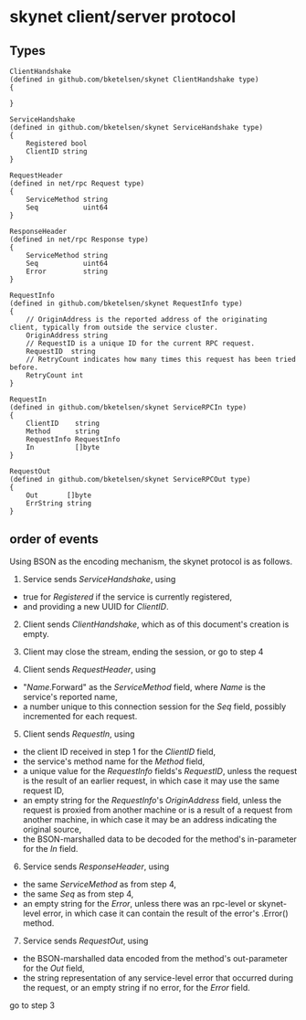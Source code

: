 # skynet client/server protocol

## Types

    ClientHandshake
    (defined in github.com/bketelsen/skynet ClientHandshake type)
    {
        
    }

    ServiceHandshake
    (defined in github.com/bketelsen/skynet ServiceHandshake type)
    {
        Registered bool
        ClientID string
    }

    RequestHeader
    (defined in net/rpc Request type)
    {
        ServiceMethod string
        Seq           uint64
    }

    ResponseHeader
    (defined in net/rpc Response type)
    {
        ServiceMethod string
        Seq           uint64
        Error         string
    }

    RequestInfo
    (defined in github.com/bketelsen/skynet RequestInfo type)
    {
        // OriginAddress is the reported address of the originating client, typically from outside the service cluster.
        OriginAddress string
        // RequestID is a unique ID for the current RPC request.
        RequestID  string
        // RetryCount indicates how many times this request has been tried before.
        RetryCount int
    }

    RequestIn
    (defined in github.com/bketelsen/skynet ServiceRPCIn type)
    {
        ClientID    string
        Method      string
        RequestInfo RequestInfo
        In          []byte
    }

    RequestOut
    (defined in github.com/bketelsen/skynet ServiceRPCOut type)
    {
        Out       []byte
        ErrString string
    }

## order of events

Using BSON as the encoding mechanism, the skynet protocol is as follows.

1) Service sends _ServiceHandshake_, using
* true for _Registered_ if the service is currently registered,
* and providing a new UUID for _ClientID_.

2) Client sends _ClientHandshake_, which as of this document's creation is empty.

3) Client may close the stream, ending the session, or go to step 4

4) Client sends _RequestHeader_, using 
* "_Name_.Forward" as the _ServiceMethod_ field, where _Name_ is the service's reported name,
* a number unique to this connection session for the _Seq_ field, possibly incremented for each request.

5) Client sends _RequestIn_, using
* the client ID received in step 1 for the _ClientID_ field,
* the service's method name for the _Method_ field,
* a unique value for the _RequestInfo_ fields's _RequestID_, unless the request is the result of an earlier request, in which case it may use the same request ID,
* an empty string for the _RequestInfo_'s _OriginAddress_ field, unless the request is proxied from another machine or is a result of a request from another machine, in which case it may be an address indicating the original source,
* the BSON-marshalled data to be decoded for the method's in-parameter for the _In_ field.

6) Service sends _ResponseHeader_, using
* the same _ServiceMethod_ as from step 4,
* the same _Seq_ as from step 4,
* an empty string for the _Error_, unless there was an rpc-level or skynet-level error, in which case it can contain the result of the error's .Error() method.

7) Service sends _RequestOut_, using
* the BSON-marshalled data encoded from the method's out-parameter for the _Out_ field,
* the string representation of any service-level error that occurred during the request, or an empty string if no error, for the _Error_ field.

go to step 3